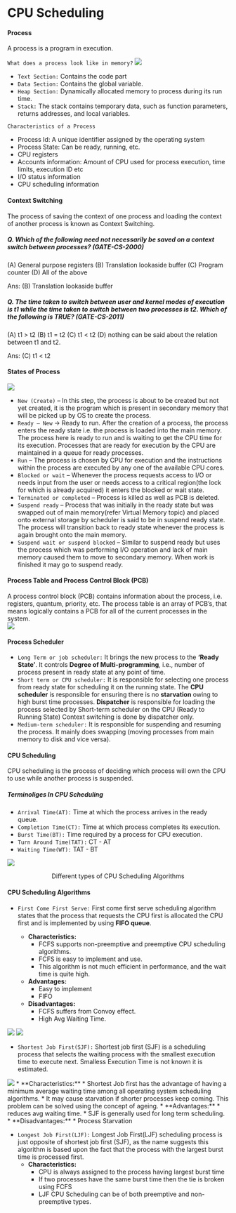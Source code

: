 # CPU Scheduling

#### Process
A process is a program in execution.

`What does a process look like in memory?`
<img src="https://media.geeksforgeeks.org/wp-content/cdn-uploads/gq/2015/06/process.png">  

* `Text Section:` Contains the code part
* `Data Section:` Contains the global variable.
* `Heap Section:` Dynamically allocated memory to process during its run time. 
* `Stack:` The stack contains temporary data, such as function parameters, returns addresses, and local variables.  

`Characteristics of a Process`
* Process Id:    A unique identifier assigned by the operating system
* Process State: Can be ready, running, etc.
* CPU registers
* Accounts information: Amount of CPU used for process execution, time limits, execution ID etc
* I/O status information
* CPU scheduling information


#### Context Switching
The process of saving the context of one process and loading the context of another process is known as Context Switching.

##### Q. Which of the following need not necessarily be saved on a context switch between processes? (GATE-CS-2000) 
(A) General purpose registers 
(B) Translation lookaside buffer 
(C) Program counter 
(D) All of the above 

Ans: (B) Translation lookaside buffer

##### Q. The time taken to switch between user and kernel modes of execution is t1 while the time taken to switch between two processes is t2. Which of the following is TRUE? (GATE-CS-2011) 
(A) t1 > t2 
(B) t1 = t2 
(C) t1 < t2 
(D) nothing can be said about the relation between t1 and t2. 

Ans: (C) t1 < t2

#### States of Process

<img src="https://media.geeksforgeeks.org/wp-content/uploads/20190604122001/states_modified.png">

* `New (Create)` – In this step, the process is about to be created but not yet created, it is the program which is present in secondary memory that will be picked up by OS to create the process.
* `Ready – New` -> Ready to run. After the creation of a process, the process enters the ready state i.e. the process is loaded into the main memory. The process here is ready to run and is waiting to get the CPU time for its execution. Processes that are ready for execution by the CPU are maintained in a queue for ready processes.
* `Run` – The process is chosen by CPU for execution and the instructions within the process are executed by any one of the available CPU cores.
* `Blocked or wait` – Whenever the process requests access to I/O or needs input from the user or needs access to a critical region(the lock for which is already acquired) it enters the blocked or wait state.
* `Terminated or completed` – Process is killed as well as PCB is deleted.
* `Suspend ready` – Process that was initially in the ready state but was swapped out of main memory(refer Virtual Memory topic) and placed onto external storage by scheduler is said to be in suspend ready state. The process will transition back to ready state whenever the process is again brought onto the main memory.
* `Suspend wait or suspend blocked` – Similar to suspend ready but uses the process which was performing I/O operation and lack of main memory caused them to move to secondary memory. When work is finished it may go to suspend ready.


#### Process Table and Process Control Block (PCB)
A process control block (PCB) contains information about the process, i.e. registers, quantum, priority, etc. The process table is an array of PCB’s, that means logically contains a PCB for all of the current processes in the system.  
<img src="https://media.geeksforgeeks.org/wp-content/uploads/process-table.jpg">

#### Process Scheduler
* `Long Term or job scheduler:` It brings the new process to the **‘Ready State’**. It controls **Degree of Multi-programming**, i.e., number of process present in ready state at any point of time.
* `Short term or CPU scheduler:` It is responsible for selecting one process from ready state for scheduling it on the running state. The **CPU scheduler** is responsible for ensuring there is no **starvation** owing to high burst time processes. **Dispatcher** is responsible for loading the process selected by Short-term scheduler on the CPU (Ready to Running State) Context switching is done by dispatcher only.
* `Medium-term scheduler:` It is responsible for suspending and resuming the process. It mainly does swapping (moving processes from main memory to disk and vice versa).

#### CPU Scheduling
CPU scheduling is the process of deciding which process will own the CPU to use while another process is suspended.

##### Terminoliges In CPU Scheduling 
* `Arrival Time(AT):` Time at which the process arrives in the ready queue.
* `Completion Time(CT):` Time at which process completes its execution.
* `Burst Time(BT):` Time required by a process for CPU execution.
* `Turn Around Time(TAT):` CT - AT
* `Waiting Time(WT):` TAT - BT

<img src="https://media.geeksforgeeks.org/wp-content/uploads/20220525174157/UntitledDiagram12.jpg">  
<p align="center">Different types of CPU Scheduling Algorithms</p>

#### CPU Scheduling Algorithms
* `First Come First Serve:` First come first serve scheduling algorithm states that the process that requests the CPU first is allocated the CPU first and is implemented by using **FIFO queue**.  

    * **Characteristics:**
        * FCFS supports non-preemptive and preemptive CPU scheduling algorithms.
        * FCFS is easy to implement and use.
        * This algorithm is not much efficient in performance, and the wait time is quite high.
    * **Advantages:**
        * Easy to implement
        * FIFO
    * **Disadvantages:**
        * FCFS suffers from Convoy effect.
        * High Avg Waiting Time.

<img src="https://media.geeksforgeeks.org/wp-content/uploads/os1.png">  
<img src="https://media.geeksforgeeks.org/wp-content/uploads/ghant-chart.png">  

* `Shortest Job First(SJF):` Shortest job first (SJF) is a scheduling process that selects the waiting process with the smallest execution time to execute next. Smalless Execution Time is not known it is estimated.
<img src="https://media.geeksforgeeks.org/wp-content/cdn-uploads/20200303163658/SJF.jpg">  
    * **Characteristics:**
        * Shortest Job first has the advantage of having a minimum average waiting time among all operating system scheduling algorithms.
        * It may cause starvation if shorter processes keep coming. This problem can be solved using the concept of ageing.
    * **Advantages:**
        * reduces avg waiting time.
        * SJF is generally used for long term scheduling.
    * **Disadvantages:**
        * Process Starvation

* `Longest Job First(LJF):` Longest Job First(LJF) scheduling process is just opposite of shortest job first (SJF), as the name suggests this algorithm is based upon the fact that the process with the largest burst time is processed first.
    * **Characteristics:**
        * CPU is always assigned to the process having largest burst time
        * If two processes have the same burst time then the tie is broken using FCFS 
        * LJF CPU Scheduling can be of both preemptive and non-preemptive types.
        

